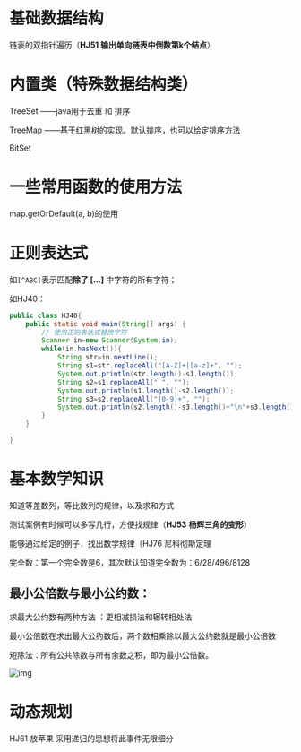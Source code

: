 # 基础数据结构

链表的双指针遍历（**HJ51  输出单向链表中倒数第k个结点**）





# 内置类（特殊数据结构类）

TreeSet  ——java用于去重 和 排序

TreeMap  ——基于红黑树的实现。默认排序，也可以给定排序方法

BitSet  



# 一些常用函数的使用方法

map.getOrDefault(a, b)的使用



# 正则表达式

如`[^ABC]`表示匹配**除了 [...]** 中字符的所有字符；

如HJ40：

```java
public class HJ40{
    public static void main(String[] args) {
        // 使用正则表达式替换字符
        Scanner in=new Scanner(System.in);
        while(in.hasNext()){
            String str=in.nextLine();
            String s1=str.replaceAll("[A-Z]+|[a-z]+", "");
            System.out.println(str.length()-s1.length());
            String s2=s1.replaceAll(" ", "");
            System.out.println(s1.length()-s2.length());
            String s3=s2.replaceAll("[0-9]+", "");
            System.out.println(s2.length()-s3.length()+"\n"+s3.length());
        }
    }

}
```



# 基本数学知识

知道等差数列，等比数列的规律，以及求和方式

测试案例有时候可以多写几行，方便找规律（**HJ53** **杨辉三角的变形**）

能够通过给定的例子，找出数学规律（HJ76 尼科彻斯定理

完全数：第一个完全数是6，其次默认知道完全数为：6/28/496/8128

## 最小公倍数与最小公约数：

求最大公约数有两种方法 ：更相减损法和辗转相处法 

最小公倍数在求出最大公约数后，两个数相乘除以最大公约数就是最小公倍数

短除法：所有公共除数与所有余数之积，即为最小公倍数。

![img](https://uploadfiles.nowcoder.com/images/20201213/959874082_1607865434252/52742D32F5D80D95B8F4662B0054FCBB)



# 动态规划

HJ61 放苹果   采用递归的思想将此事件无限细分
